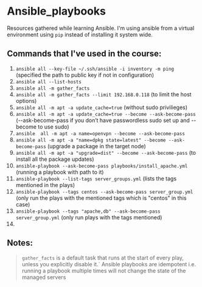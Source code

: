 # Ansible_playbooks

Resources gathered while learning Ansible. I'm using ansible from a virtual environment using `pip` instead of installing it system wide. 


## Commands that I've used in the course:

1. `ansible all --key-file ~/.ssh/ansible -i inventory -m ping` (specified the path to public key if not in configuration)
2. `ansible all --list-hosts`
3. `ansible all -m gather_facts`
4. `ansible all -m gather_facts --limit 192.168.0.118` (to limit the host options)
5. `ansible all -m apt -a update_cache=true` (without sudo privilieges)
6. `ansible all -m apt -a update_cache=true --become --ask-become-pass` (--ask-become-pass if you don’t have passwordless sudo set up and --become to use sudo)
7. `ansible  all -m apt -a name=openvpn --become --ask-become-pass`
8. `ansible all -m apt -a "name=dpkg state=latest" --become --ask-become-pass` (upgrade a package in the target node)
9. `ansible all -m apt -a "upgrade=dist" --become --ask-become-pass` (to install all the package updates)
10. `ansible-playbook --ask-become-pass playbooks/install_apache.yml` (running a playbook with path to it)
11. `ansible-playbook --list-tags server_groups.yml` (lists the tags mentioned in the plays)
12. `ansible-playbook --tags centos --ask-become-pass server_group.yml` (only run the plays with the mentioned tags which is "centos" in this case)
13. `ansible-playbook --tags "apache,db" --ask-become-pass server_group.yml` (only run plays with the tags mentioned)
14. 

## Notes:
> `gather_facts` is a default task that runs at the start of every play, unless you explicitly disable it.`
> Ansible playbooks are idempotent i.e. running a playbook multiple times will not change the state of the managed servers